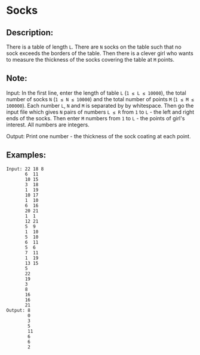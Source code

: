 # Socks

## Description:

There is a table of length `L`. There are `N` socks on the table such that no sock exceeds the borders of the table. Then there is a clever girl who wants to measure the thickness of the socks covering the table at `M` points.

## Note:

Input: In the first line, enter the length of table `L` (`1 ≤ L ≤ 10000`), the total number of socks `N` (`1 ≤ N ≤ 10000`) and the total number of points `M` (`1 ≤ M ≤ 100000`). Each number `L`, `N` and `M` is separated by by whitespace. Then go the input file which gives `N` pairs of numbers `L ≤ R` from `1` to `L` - the left and right ends of the socks. Then enter `M` numbers from `1` to `L` - the points of girl's interest. All numbers are integers.

Output: Print one number - the thickness of the sock coating at each point.

## Examples:

```
Input: 22 18 8
       6  11
       10 15
       3  18
       1  19
       10 17
       1  10
       6  16
       20 21
       1  1
       12 21
       5  9
       1  10
       5  10
       6  11
       5  6
       7  11
       1  19
       13 15
       5
       22
       19
       3
       8
       16
       16
       21
Output: 8
        0
        3
        5
        11
        6
        6
        2
```

